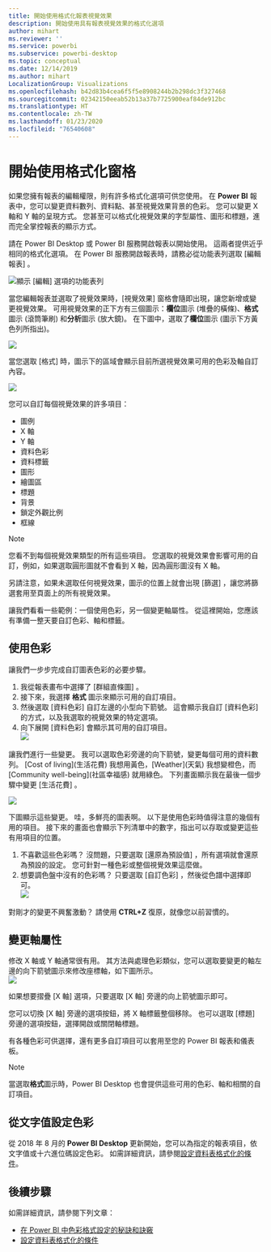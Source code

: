 ```yaml
---
title: 開始使用格式化報表視覺效果
description: 開始使用具有報表視覺效果的格式化選項
author: mihart
ms.reviewer: ''
ms.service: powerbi
ms.subservice: powerbi-desktop
ms.topic: conceptual
ms.date: 12/14/2019
ms.author: mihart
LocalizationGroup: Visualizations
ms.openlocfilehash: b42d83b4cea6f5f5e8908244b2b298dc3f327468
ms.sourcegitcommit: 02342150eeab52b13a37b7725900eaf84de912bc
ms.translationtype: HT
ms.contentlocale: zh-TW
ms.lasthandoff: 01/23/2020
ms.locfileid: "76540608"
---
```

# <a name="getting-started-with-the-formatting-pane"></a>開始使用格式化窗格
如果您擁有報表的編輯權限，則有許多格式化選項可供您使用。 在 **Power BI** 報表中，您可以變更資料數列、資料點、甚至視覺效果背景的色彩。 您可以變更 X 軸和 Y 軸的呈現方式。 您甚至可以格式化視覺效果的字型屬性、圖形和標題，進而完全掌控報表的顯示方式。

請在 Power BI Desktop 或 Power BI 服務開啟報表以開始使用。 這兩者提供近乎相同的格式化選項。 在 Power BI 服務開啟報表時，請務必從功能表列選取 [編輯報表]  。  

![顯示 [編輯] 選項的功能表列](media/service-getting-started-with-color-formatting-and-axis-properties/power-bi-edit.png)

當您編輯報表並選取了視覺效果時，[視覺效果]  窗格會隨即出現，讓您新增或變更視覺效果。 可用視覺效果的正下方有三個圖示：**欄位**圖示 (堆疊的橫條)、**格式**圖示 (滾筒筆刷) 和**分析**圖示 (放大鏡)。 在下圖中，選取了**欄位**圖示 (圖示下方黃色列所指出)。

![](media/service-getting-started-with-color-formatting-and-axis-properties/gettingstartedcolor_2a.png)

當您選取 [格式]  時，圖示下的區域會顯示目前所選視覺效果可用的色彩及軸自訂內容。  

![](media/service-getting-started-with-color-formatting-and-axis-properties/gettingstartedcolor_3a.png)

您可以自訂每個視覺效果的許多項目：

* 圖例
* X 軸
* Y 軸
* 資料色彩
* 資料標籤
* 圖形
* 繪圖區
* 標題
* 背景
* 鎖定外觀比例
* 框線

> [!NOTE]
>  
> 您看不到每個視覺效果類型的所有這些項目。 您選取的視覺效果會影響可用的自訂，例如，如果選取圓形圖就不會看到 X 軸，因為圓形圖沒有 X 軸。

另請注意，如果未選取任何視覺效果，圖示的位置上就會出現 [篩選]  ，讓您將篩選套用至頁面上的所有視覺效果。

讓我們看看一些範例：一個使用色彩，另一個變更軸屬性。 從這裡開始，您應該有準備一整天要自訂色彩、軸和標籤。

## <a name="working-with-colors"></a>使用色彩

讓我們一步步完成自訂圖表色彩的必要步驟。

1. 我從報表畫布中選擇了 [群組直條圖]  。
2. 接下來，我選擇 **格式** 圖示來顯示可用的自訂項目。
3. 然後選取 [資料色彩]  自訂左邊的小型向下箭號。 這會顯示我自訂 [資料色彩] 的方式，以及我選取的視覺效果的特定選項。
4. 向下展開 [資料色彩]  會顯示其可用的自訂項目。  
   ![](media/service-getting-started-with-color-formatting-and-axis-properties/gettingstartedcolor_4a.png)

讓我們進行一些變更。 我可以選取色彩旁邊的向下箭號，變更每個可用的資料數列。 [Cost of living]\(生活花費)  我想用黃色，[Weather]\(天氣)  我想變橙色，而 [Community well-being]\(社區幸福感)  就用綠色。 下列畫面顯示我在最後一個步驟中變更 [生活花費]  。  

![](media/service-getting-started-with-color-formatting-and-axis-properties/gettingstartedcolor_5a.png)

下圖顯示這些變更。 哇，多鮮亮的圖表啊。 以下是使用色彩時值得注意的幾個有用的項目。 接下來的畫面也會顯示下列清單中的數字，指出可以存取或變更這些有用項目的位置。

1. 不喜歡這些色彩嗎？ 沒問題，只要選取 [還原為預設值]  ，所有選項就會還原為預設的設定。 您可針對一種色彩或整個視覺效果這麼做。
2. 想要調色盤中沒有的色彩嗎？ 只要選取 [自訂色彩]  ，然後從色譜中選擇即可。  
   ![](media/service-getting-started-with-color-formatting-and-axis-properties/gettingstartedcolor_6a.png)

對剛才的變更不興奮激動？ 請使用 **CTRL+Z** 復原，就像您以前習慣的。

## <a name="changing-axis-properties"></a>變更軸屬性

修改 X 軸或 Y 軸通常很有用。 其方法與處理色彩類似，您可以選取要變更的軸左邊的向下箭號圖示來修改座標軸，如下圖所示。  
![](media/service-getting-started-with-color-formatting-and-axis-properties/gettingstartedcolor_7a.png)

如果想要摺疊 [X 軸]  選項，只要選取 [X 軸]  旁邊的向上箭號圖示即可。

您可以切換 [X 軸]  旁邊的選項按鈕，將 X 軸標籤整個移除。 也可以選取 [標題]  旁邊的選項按鈕，選擇開啟或關閉軸標題。  

有各種色彩可供選擇，還有更多自訂項目可以套用至您的 Power BI 報表和儀表板。

> [!NOTE]
>  
> 當選取**格式**圖示時，Power BI Desktop 也會提供這些可用的色彩、軸和相關的自訂項目。

## <a name="setting-color-from-text-values"></a>從文字值設定色彩

從 2018 年 8 月的 **Power BI Desktop** 更新開始，您可以為指定的報表項目，依文字值或十六進位碼設定色彩。 如需詳細資訊，請參閱[設定資料表格式化的條件](../desktop-conditional-table-formatting.md)。


## <a name="next-steps"></a>後續步驟
如需詳細資訊，請參閱下列文章：  

* [在 Power BI 中色彩格式設定的秘訣和訣竅](service-tips-and-tricks-for-color-formatting.md)  
* [設定資料表格式化的條件](../desktop-conditional-table-formatting.md)

